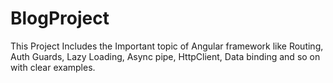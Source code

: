 # BlogProject
This Project Includes the Important topic of Angular framework like Routing, Auth Guards, Lazy Loading, Async pipe, HttpClient, Data binding and so on with clear examples.
